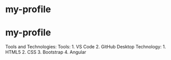 # my-profile

# my-profile

Tools and Technologies:
Tools:
    1. VS Code
    2. GitHub Desktop
 Technology:
    1. HTML5
    2. CSS
    3. Bootstrap
    4. Angular